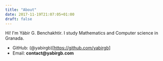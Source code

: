 ```yaml
---
title: "About"
date: 2017-11-19T21:07:05+01:00
draft: false
---
```


Hi! I'm Yábir G. Benchakhtir. I study Mathematics and Computer science
in Granada.

* GitHub: (@yabirgb)[https://github.com/yabirgb]
* Email: __contact@yabirgb.com__


